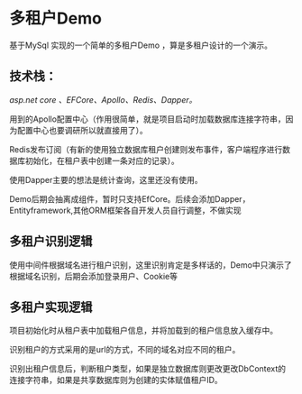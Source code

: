 # 多租户Demo 
  基于MySql 实现的一个简单的多租户Demo ，算是多租户设计的一个演示。
## 技术栈：
  *asp.net core 、EFCore、Apollo、Redis、Dapper。*

  用到的Apollo配置中心（作用很简单，就是项目启动时加载数据库连接字符串，因为配置中心也要调研所以就直接用了）。
  
  Redis发布订阅（有新的使用独立数据库租户创建则发布事件，客户端程序进行数据库初始化，在租户表中创建一条对应的记录）。

  使用Dapper主要的想法是统计查询，这里还没有使用。

  Demo后期会抽离成组件，暂时只支持EfCore。后续会添加Dapper，Entityframework,其他ORM框架各自开发人员自行调整，不做实现
## 多租户识别逻辑
   使用中间件根据域名进行租户识别，这里识别肯定是多样话的，Demo中只演示了根据域名识别，后期会添加登录用户、Cookie等
## 多租户实现逻辑
  项目初始化时从租户表中加载租户信息，并将加载到的租户信息放入缓存中。

  识别租户的方式采用的是url的方式，不同的域名对应不同的租户。

  识别出租户信息后，判断租户类型，如果是独立数据库则更改更改DbContext的连接字符串，如果是共享数据库则为创建的实体赋值租户ID。
  
